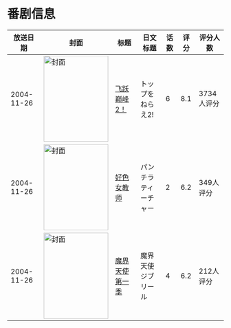 # 番剧信息

|放送日期|封面|标题|日文标题|话数|评分|评分人数|
|---|---|---|---|---|---|---|
|2004-11-26|<img src="//lain.bgm.tv/pic/cover/c/3a/83/768_2E3Rm.jpg" alt="封面" style="width:150px;height:200px;object-fit:cover;">|[飞跃巅峰2！](https://bangumi.tv/subject/768)|トップをねらえ2!|6|8.1|3734人评分|
|2004-11-26|<img src="/img/no_icon_subject.png" alt="封面" style="width:150px;height:200px;object-fit:cover;">|[好色女教师](https://bangumi.tv/subject/44474)|パンチラティーチャー|2|6.2|349人评分|
|2004-11-26|<img src="/img/no_icon_subject.png" alt="封面" style="width:150px;height:200px;object-fit:cover;">|[魔界天使 第一季](https://bangumi.tv/subject/67420)|魔界天使ジブリール|4|6.2|212人评分|

